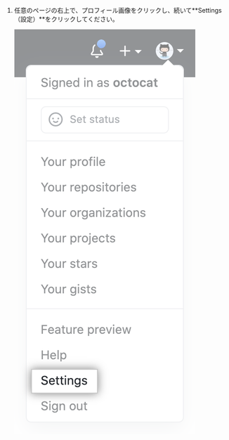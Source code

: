 1. 任意のページの右上で、プロフィール画像をクリックし、続いて**Settings（設定）**をクリックしてください。

   ![ユーザバーの [Settings（設定）] アイコン](/assets/images/help/settings/userbar-account-settings.png)
